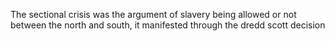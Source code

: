 The sectional crisis was the argument of slavery being allowed or not between the north and south, it manifested through the dredd scott decision